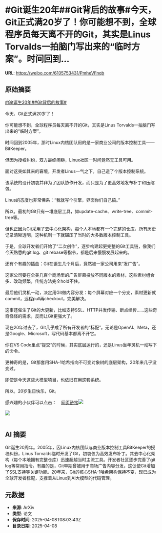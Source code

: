 # #Git诞生20年##Git背后的故事#今天，Git正式满20岁了！你可能想不到，全球程序员每天离不开的Git，其实是Linus Torvalds一拍脑门写出来的“临时方案”。时间回到...

**URL**: https://weibo.com/6105753431/PmheVFnqb

## 原始摘要

<a href="https://m.weibo.cn/search?containerid=231522type%3D1%26t%3D10%26q%3D%23Git%E8%AF%9E%E7%94%9F20%E5%B9%B4%23&amp;extparam=%23Git%E8%AF%9E%E7%94%9F20%E5%B9%B4%23" data-hide=""><span class="surl-text">#Git诞生20年#</span></a><a href="https://m.weibo.cn/search?containerid=231522type%3D1%26t%3D10%26q%3D%23Git%E8%83%8C%E5%90%8E%E7%9A%84%E6%95%85%E4%BA%8B%23&amp;extparam=%23Git%E8%83%8C%E5%90%8E%E7%9A%84%E6%95%85%E4%BA%8B%23" data-hide=""><span class="surl-text">#Git背后的故事#</span></a><br><br>今天，Git正式满20岁了！<br><br>你可能想不到，全球程序员每天离不开的Git，其实是Linus Torvalds一拍脑门写出来的“临时方案”。<br><br>时间回到2005年，那时Linux内核团队用的是一家商业公司的版本控制工具——BitKeeper。<br><br>但因为授权纠纷，双方最终闹掰，Linux社区一时间竟然无工具可用。<br><br>面对这突如其来的窘境，开发者Linus一气之下，自己造了个版本控制系统。<br><br>该系统的设计初衷并非为了团队协作开发，而只是为了更高效地发布补丁和压缩包。<br><br>Linus的态度也非常佛系：“我就写个引擎，界面你们自己搞。”<br><br>所以，最初的Git只有一堆底层工具，如update-cache、write-tree、commit-tree等。<br><br>但也正因为Git采用了去中心化架构，每个人本地都有一个完整的仓库，所有历史记录清晰透明，这种机制一下就碾压了当时的大多数版本控制工具。<br><br>于是，全球开发者们开始了“二次创作”，逐步构建起更完整的Git工具链，像我们今天熟悉的git log、git rebase等指令，都是后来慢慢发展起来的。<br><br>还有个有趣的插曲：Git在诞生几个月后，竟然被一家公司用来“发广告”。<br><br>这家公司要在全美几百个商场里的广告屏幕投放不同版本的素材，这些素材组合多、改动频繁，传统方法完全hold不住。<br><br>最后他们灵机一动，决定用Git做内容分发：每个屏幕对应一个分支，素材更新就commit，远程pull再checkout，完美解决。<br><br>这事还催生了Git的大更新，比如支持SSL、HTTP并发传输、断点续传……这些奇奇怪怪的需求，反而让Git更强大了。<br><br>现在20年过去了，Git几乎成了所有开发者的“标配”。无论是OpenAI、Meta，还是Google、Microsoft，写代码基本都离不开它。<br><br>你在VS Code里点“提交”的时候，其实底层运行的，还是Linus当年灵机一动写下的命令。<br><br>更神奇的是，Git那套用SHA-1哈希指向不可变对象树的底层架构，20年来几乎没变过。<br><br>即使是今天这些大模型项目，也依旧在用这套系统。<br><br>所以，20岁生日快乐，Git。<br><br>感兴趣的小伙伴可以点击：<a href="https://weibo.cn/sinaurl?u=https%3A%2F%2Fblog.gitbutler.com%2F20-years-of-git%2F" data-hide=""><span class="url-icon"><img style="width: 1rem;height: 1rem" src="https://h5.sinaimg.cn/upload/2015/09/25/3/timeline_card_small_web_default.png" referrerpolicy="no-referrer"></span><span class="surl-text">网页链接</span></a><img style="" src="https://tvax1.sinaimg.cn/large/006Fd7o3gy1i095vw6fdmj30m80fvah5.jpg" referrerpolicy="no-referrer"><br><br><img style="" src="https://tvax2.sinaimg.cn/large/006Fd7o3gy1i095vxg6xxj31ja18qhdt.jpg" referrerpolicy="no-referrer"><br><br>

## AI 摘要

Git诞生20周年。2005年，因Linux内核团队与商业版本控制工具BitKeeper的授权纠纷，Linus Torvalds临时开发了Git，初衷仅为高效发布补丁。其去中心化架构（每个本地拥有完整仓库）迅速超越当时主流工具。开发者社区逐步完善了git log等常用指令。有趣的是，Git早期曾被用于商场广告内容分发，这促使Git增加了SSL支持等关键功能。20年来，Git的核心SHA-1哈希架构保持不变，现已成为全球开发者标配，支撑着从Linux到AI大模型的代码管理。

## 元数据

- **来源**: ArXiv
- **类型**: 论文
- **保存时间**: 2025-04-08T08:03:43Z
- **目录日期**: 2025-04-08
